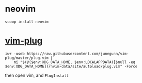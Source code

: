 #  neovim

`scoop install neovim`

# [vim-plug](https://github.com/junegunn/vim-plug)

```PS1
iwr -useb https://raw.githubusercontent.com/junegunn/vim-plug/master/plug.vim |`
    ni "$(@($env:XDG_DATA_HOME, $env:LOCALAPPDATA)[$null -eq $env:XDG_DATA_HOME])/nvim-data/site/autoload/plug.vim" -Force
```

then open vim, and `PlugInstall`